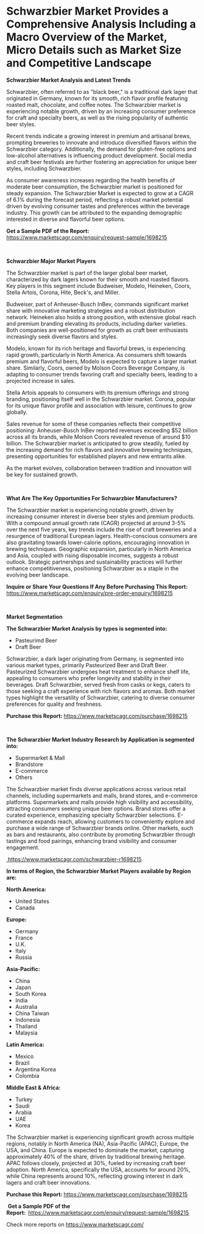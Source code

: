 <p><h1>Schwarzbier Market Provides a Comprehensive Analysis Including a Macro Overview of the Market, Micro Details such as Market Size and Competitive Landscape</h1></p><p><strong>Schwarzbier Market Analysis and Latest Trends</strong></p>
<p><p>Schwarzbier, often referred to as "black beer," is a traditional dark lager that originated in Germany, known for its smooth, rich flavor profile featuring roasted malt, chocolate, and coffee notes. The Schwarzbier market is experiencing notable growth, driven by an increasing consumer preference for craft and specialty beers, as well as the rising popularity of authentic beer styles.</p><p>Recent trends indicate a growing interest in premium and artisanal brews, prompting breweries to innovate and introduce diversified flavors within the Schwarzbier category. Additionally, the demand for gluten-free options and low-alcohol alternatives is influencing product development. Social media and craft beer festivals are further fostering an appreciation for unique beer styles, including Schwarzbier.</p><p>As consumer awareness increases regarding the health benefits of moderate beer consumption, the Schwarzbier market is positioned for steady expansion. The Schwarzbier Market is expected to grow at a CAGR of 6.1% during the forecast period, reflecting a robust market potential driven by evolving consumer tastes and preferences within the beverage industry. This growth can be attributed to the expanding demographic interested in diverse and flavorful beer options.</p></p>
<p><strong>Get a Sample PDF of the Report:&nbsp;</strong> <a href="https://www.marketscagr.com/enquiry/request-sample/1698215?utm_campaign=2314&utm_medium=2&utm_source=Github&utm_content=ia&utm_term=14022025&utm_id=schwarzbier">https://www.marketscagr.com/enquiry/request-sample/1698215</a></p>
<p>&nbsp;</p>
<p><strong>Schwarzbier Major Market Players</strong></p>
<p><p>The Schwarzbier market is part of the larger global beer market, characterized by dark lagers known for their smooth and roasted flavors. Key players in this segment include Budweiser, Modelo, Heineken, Coors, Stella Artois, Corona, Hite, Beck's, and Miller.</p><p>Budweiser, part of Anheuser-Busch InBev, commands significant market share with innovative marketing strategies and a robust distribution network. Heineken also holds a strong position, with extensive global reach and premium branding elevating its products, including darker varieties. Both companies are well-positioned for growth as craft beer enthusiasts increasingly seek diverse flavors and styles.</p><p>Modelo, known for its rich heritage and flavorful brews, is experiencing rapid growth, particularly in North America. As consumers shift towards premium and flavorful beers, Modelo is expected to capture a larger market share. Similarly, Coors, owned by Molson Coors Beverage Company, is adapting to consumer trends favoring craft and specialty beers, leading to a projected increase in sales.</p><p>Stella Artois appeals to consumers with its premium offerings and strong branding, positioning itself well in the Schwarzbier market. Corona, popular for its unique flavor profile and association with leisure, continues to grow globally.</p><p>Sales revenue for some of these companies reflects their competitive positioning: Anheuser-Busch InBev reported revenues exceeding $52 billion across all its brands, while Molson Coors revealed revenue of around $10 billion. The Schwarzbier market is anticipated to grow steadily, fueled by the increasing demand for rich flavors and innovative brewing techniques, presenting opportunities for established players and new entrants alike. </p><p>As the market evolves, collaboration between tradition and innovation will be key for sustained growth.</p></p>
<p>&nbsp;</p>
<p><strong>What Are The Key Opportunities For Schwarzbier Manufacturers?</strong></p>
<p><p>The Schwarzbier market is experiencing notable growth, driven by increasing consumer interest in diverse beer styles and premium products. With a compound annual growth rate (CAGR) projected at around 3-5% over the next five years, key trends include the rise of craft breweries and a resurgence of traditional European lagers. Health-conscious consumers are also gravitating towards lower-calorie options, encouraging innovation in brewing techniques. Geographic expansion, particularly in North America and Asia, coupled with rising disposable incomes, suggests a robust outlook. Strategic partnerships and sustainability practices will further enhance competitiveness, positioning Schwarzbier as a staple in the evolving beer landscape.</p></p>
<p><strong>Inquire or Share Your Questions If Any Before Purchasing This Report:</strong> <a href="https://www.marketscagr.com/enquiry/pre-order-enquiry/1698215?utm_campaign=2314&utm_medium=2&utm_source=Github&utm_content=ia&utm_term=14022025&utm_id=schwarzbier">https://www.marketscagr.com/enquiry/pre-order-enquiry/1698215</a></p>
<p>&nbsp;</p>
<p><strong>Market Segmentation</strong></p>
<p><strong>The Schwarzbier Market Analysis by types is segmented into:</strong></p>
<p><ul><li>Pasteurimd Beer</li><li>Draft Beer</li></ul></p>
<p><p>Schwarzbier, a dark lager originating from Germany, is segmented into various market types, primarily Pasteurized Beer and Draft Beer. Pasteurized Schwarzbier undergoes heat treatment to enhance shelf life, appealing to consumers who prefer longevity and stability in their beverages. Draft Schwarzbier, served fresh from casks or kegs, caters to those seeking a craft experience with rich flavors and aromas. Both market types highlight the versatility of Schwarzbier, catering to diverse consumer preferences for quality and freshness.</p></p>
<p><strong>Purchase this Report:&nbsp;</strong><a href="https://www.marketscagr.com/purchase/1698215?utm_campaign=2314&utm_medium=2&utm_source=Github&utm_content=ia&utm_term=14022025&utm_id=schwarzbier">https://www.marketscagr.com/purchase/1698215</a></p>
<p>&nbsp;</p>
<p><strong>The Schwarzbier Market Industry Research by Application is segmented into:</strong></p>
<p><ul><li>Supermarket & Mall</li><li>Brandstore</li><li>E-commerce</li><li>Others</li></ul></p>
<p><p>The Schwarzbier market finds diverse applications across various retail channels, including supermarkets and malls, brand stores, and e-commerce platforms. Supermarkets and malls provide high visibility and accessibility, attracting consumers seeking unique beer options. Brand stores offer a curated experience, emphasizing specialty Schwarzbier selections. E-commerce expands reach, allowing customers to conveniently explore and purchase a wide range of Schwarzbier brands online. Other markets, such as bars and restaurants, also contribute by promoting Schwarzbier through tastings and food pairings, enhancing brand visibility and consumer engagement.</p></p>
<p><a href="https://www.marketscagr.com/schwarzbier-r1698215?utm_campaign=2314&utm_medium=2&utm_source=Github&utm_content=ia&utm_term=14022025&utm_id=schwarzbier">&nbsp;https://www.marketscagr.com/schwarzbier-r1698215</a></p>
<p><strong>In terms of Region, the Schwarzbier Market Players available by Region are:</strong></p>
<p>
    <p> <strong> North America: </strong>
        <ul>
            <li>United States</li>
            <li>Canada</li>
        </ul>
        </p> 
    <p> <strong> Europe: </strong>
        <ul>
            <li>Germany</li>
            <li>France</li>
            <li>U.K.</li>
            <li>Italy</li>
            <li>Russia</li>
        </ul>
        </p> 
    <p> <strong> Asia-Pacific: </strong>
        <ul>
            <li>China</li>
            <li>Japan</li>
            <li>South Korea</li>
            <li>India</li>
            <li>Australia</li>
            <li>China Taiwan</li>
            <li>Indonesia</li>
            <li>Thailand</li>
            <li>Malaysia</li>
        </ul>
        </p> 
    <p> <strong> Latin America: </strong>
        <ul>
            <li>Mexico</li>
            <li>Brazil</li>
            <li>Argentina Korea</li>
            <li>Colombia</li>
        </ul>
        </p> 
    <p> <strong> Middle East & Africa: </strong>
        <ul>
            <li>Turkey</li>
            <li>Saudi</li>
            <li>Arabia</li>
            <li>UAE</li>
            <li>Korea</li>
        </ul>
    </p>
    </p>
<p><p>The Schwarzbier market is experiencing significant growth across multiple regions, notably in North America (NA), Asia-Pacific (APAC), Europe, the USA, and China. Europe is expected to dominate the market, capturing approximately 40% of the share, driven by traditional brewing heritage. APAC follows closely, projected at 30%, fueled by increasing craft beer adoption. North America, specifically the USA, accounts for around 20%, while China represents around 10%, reflecting growing interest in dark lagers and craft beer innovations.</p></p>
<p><strong>Purchase this Report: </strong><a href="https://www.marketscagr.com/purchase/1698215?utm_campaign=2314&utm_medium=2&utm_source=Github&utm_content=ia&utm_term=14022025&utm_id=schwarzbier">https://www.marketscagr.com/purchase/1698215</a></p>
<p>&nbsp;<strong>Get a Sample PDF of the Report:&nbsp;&nbsp;</strong><a href="https://www.marketscagr.com/enquiry/request-sample/1698215?utm_campaign=2314&utm_medium=2&utm_source=Github&utm_content=ia&utm_term=14022025&utm_id=schwarzbier">https://www.marketscagr.com/enquiry/request-sample/1698215</a></p>
<p><strong></strong></p>
<p>Check more reports on <a href="https://www.marketscagr.com/?utm_campaign=2314&utm_medium=2&utm_source=Github&utm_content=ia&utm_term=14022025&utm_id=schwarzbier">https://www.marketscagr.com/</a></p>